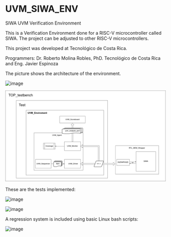 # UVM_SIWA_ENV

SIWA UVM Verification Environment

This is a Verification Environment done for a RISC-V microcontroller called SIWA. The project can be adjusted to other RISC-V microcontrollers.

This project was developed at Tecnológico de Costa Rica.

Programmers: Dr. Roberto Molina Robles, PhD. Tecnológico de Costa Rica and Eng. Javier Espinoza

The picture shows the architecture of the environment.

![image](https://github.com/user-attachments/assets/f72a5634-564e-4606-98bc-a83449a86d69)

![UVM_Diagram](images/UVM_env.png)

These are the tests implemented:

![image](https://github.com/user-attachments/assets/47ea4ccb-e3fb-4feb-ba2c-37f6013ebfa6)

![image](https://github.com/user-attachments/assets/98822301-69a6-4774-a15f-93b3dba79205)

A regression system is included using basic Linux bash scripts:

![image](https://github.com/user-attachments/assets/225bc82e-fa53-49af-a079-23ba2741a1f7)



